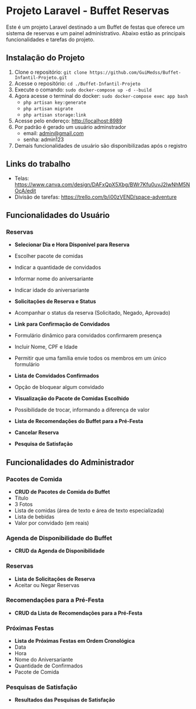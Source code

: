 # Projeto Laravel - Buffet Reservas

Este é um projeto Laravel destinado a um Buffet de festas que oferece um sistema de reservas e um painel administrativo. Abaixo estão as principais funcionalidades e tarefas do projeto.

## Instalação do Projeto
1. Clone o repositório: `git clone https://github.com/GuiMedss/Buffet-Infantil-Projeto.git`
2. Acesse o repositório: `cd ./Buffet-Infantil-Projeto`
3. Execute o comando: `sudo docker-compose up -d --build`
4. Agora acesse o terminal do docker: `sudo docker-compose exec app bash`
    - `php artisan key:generate`
    - `php artisan migrate`
    - `php artisan storage:link`
5. Acesse pelo endereço: <http://localhost:8989>
6. Por padrão é gerado um usuário adminstrador
    - email: admin@gmail.com
    - senha: admin123
7. Demais funcionalidades de usuário são disponibilizadas após o registro

## Links do trabalho
 - Telas: <https://www.canva.com/design/DAFxQpX5Xbg/BWr7Kfu0uvJ2IwNhM5NOcA/edit>
 - Divisão de tarefas: <https://trello.com/b/i00zVEND/space-adventure>

## Funcionalidades do Usuário

### Reservas
-  **Selecionar Dia e Hora Disponível para Reserva**
  -  Escolher pacote de comidas
  -  Indicar a quantidade de convidados
  -  Informar nome do aniversariante
  -  Indicar idade do aniversariante

-  **Solicitações de Reserva e Status**
  -  Acompanhar o status da reserva (Solicitado, Negado, Aprovado)

-  **Link para Confirmação de Convidados**
  -  Formulário dinâmico para convidados confirmarem presença
  -  Incluir Nome, CPF e Idade
  -  Permitir que uma família envie todos os membros em um único formulário

-  **Lista de Convidados Confirmados**
  -  Opção de bloquear algum convidado

-  **Visualização do Pacote de Comidas Escolhido**
  -  Possibilidade de trocar, informando a diferença de valor

-  **Lista de Recomendações do Buffet para a Pré-Festa**

-  **Cancelar Reserva**

-  **Pesquisa de Satisfação**

## Funcionalidades do Administrador

### Pacotes de Comida
-  **CRUD de Pacotes de Comida do Buffet**
  -  Título
  -  3 Fotos
  -  Lista de comidas (área de texto e área de texto especializada)
  -  Lista de bebidas
  -  Valor por convidado (em reais)

### Agenda de Disponibilidade do Buffet
-  **CRUD da Agenda de Disponibilidade**

### Reservas
-  **Lista de Solicitações de Reserva**
  -  Aceitar ou Negar Reservas

### Recomendações para a Pré-Festa
-  **CRUD da Lista de Recomendações para a Pré-Festa**

### Próximas Festas
-  **Lista de Próximas Festas em Ordem Cronológica**
  -  Data
  -  Hora
  -  Nome do Aniversariante
  -  Quantidade de Confirmados
  -  Pacote de Comida

### Pesquisas de Satisfação
-  **Resultados das Pesquisas de Satisfação**
